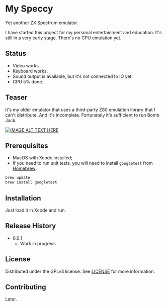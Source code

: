 # My Speccy

Yet another ZX Spectrum emulator.

I have started this project
for my personal entertainment and education. It's still
in a very early stage. There's no CPU emulation yet.

## Status

* Video works.
* Keyboard works.
* Sound output is available, but it's not connected to IO yet.
* CPU 5% done.

## Teaser

It's my older emulator that uses a third-party Z80 emulation library
that I can't distribute. And it's incomplete. Fortunately it's sufficient
to run Bomb Jack.

[![IMAGE ALT TEXT HERE](https://img.youtube.com/vi/JO_Eje0N1tg/0.jpg)](https://www.youtube.com/watch?v=JO_Eje0N1tg)

## Prerequisites

* MacOS with Xcode installed;
* If you need to run unit tests, you will need to install
`googletest` from [Homebrew](https://brew.sh/):

```sh
brew update
brew install googletest
```

## Installation

Just load it in Xcode and run.

## Release History

* 0.0.1
    * Work in progress

## License

Distributed under the GPLv3 license. See [LICENSE](LICENSE.md)
for more information.

## Contributing

Later.
